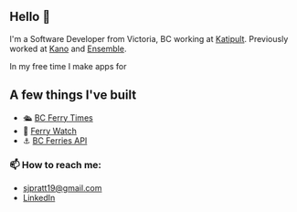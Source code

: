 ## Hello 👋

I'm a Software Developer from Victoria, BC working at [Katipult](https://www.katipult.com/). Previously worked at [Kano](https://www.kanoapps.com/) and [Ensemble](https://www.ensemble.com/). 

In my free time I make apps for 

## A few things I've built

- 🛳️ [BC Ferry Times](https://apps.apple.com/ca/app/id1615899209)
- 📍 [Ferry Watch](https://apps.apple.com/ca/app/ferry-watch/id6446906912)
- ⚓️ [BC Ferries API](https://bcferriesapi.ca)

### 📫 How to reach me: 
- sjpratt19@gmail.com
- [LinkedIn](https://www.linkedin.com/in/sam-pratt-7045401b6/)

